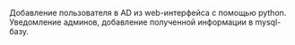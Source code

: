 Добавление пользователя в AD из web-интерфейса с помощью python.
Уведомление админов, добавление полученной информации в mysql-базу.
